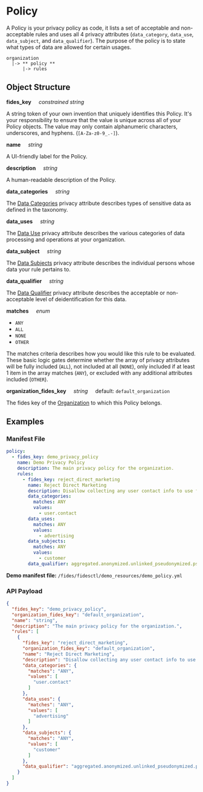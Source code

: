 # Policy

A Policy is your privacy policy as code, it lists a set of acceptable and non-acceptable rules and uses all 4 privacy attributes  (`data_category`, `data_use`, `data_subject`, and `data_qualifier`). The purpose of the policy is to state what types of data are allowed for certain usages.

  ```
  organization
    |-> ** policy **
        |-> rules
  ```

## Object Structure

**fides_key**<span class="required"/>&nbsp;&nbsp;&nbsp;&nbsp;&nbsp;_constrained string_

A string token of your own invention that uniquely identifies this Policy. It's your responsibility to ensure that the value is unique across all of your Policy objects. The value may only contain alphanumeric characters, underscores, and hyphens. (`[A-Za-z0-9_.-]`).

**name**&nbsp;&nbsp;&nbsp;&nbsp;&nbsp;_string_

A UI-friendly label for the Policy.

**description**&nbsp;&nbsp;&nbsp;&nbsp;&nbsp;_string_

A human-readable description of the Policy.

**data_categories**&nbsp;&nbsp;&nbsp;&nbsp;&nbsp;_string_&nbsp;&nbsp;&nbsp;&nbsp;&nbsp;

The [Data Categories](/fides/language/taxonomy/data_categories/) privacy attribute describes types of sensitive data as defined in the taxonomy.

**data_uses**&nbsp;&nbsp;&nbsp;&nbsp;&nbsp;_string_&nbsp;&nbsp;&nbsp;&nbsp;&nbsp;

The [Data Use](/fides/language/taxonomy/data_uses/) privacy attribute describes the various categories of data processing and operations at your organization.

**data_subject**&nbsp;&nbsp;&nbsp;&nbsp;&nbsp;_string_&nbsp;&nbsp;&nbsp;&nbsp;&nbsp;

The [Data Subjects](/fides/language/taxonomy/data_subjects/) privacy attribute describes the individual persons whose data your rule pertains to.

**data_qualifier**&nbsp;&nbsp;&nbsp;&nbsp;&nbsp;_string_&nbsp;&nbsp;&nbsp;&nbsp;&nbsp;

The [Data Qualifier](/fides/language/taxonomy/data_qualifiers/) privacy attribute describes the acceptable or non-acceptable level of deidentification for this data.

**matches**&nbsp;&nbsp;&nbsp;&nbsp;&nbsp;_enum_&nbsp;&nbsp;&nbsp;&nbsp;&nbsp;

* `ANY`
* `ALL`
* `NONE`
* `OTHER`

The matches criteria describes how you would like this rule to be evaluated. These basic logic gates determine whether the array of privacy attributes will be fully included (`ALL`), not included at all (`NONE`), only included if at least 1 item in the array matches (`ANY`), or excluded with any additional attributes included (`OTHER`).

**organization_fides_key**&nbsp;&nbsp;&nbsp;&nbsp;&nbsp;_string_&nbsp;&nbsp;&nbsp;&nbsp;&nbsp;default: `default_organization`

The fides key of the [Organization](/fides/language/resources/organization/) to which this Policy belongs.

## Examples

### **Manifest File**

```yaml
policy:
  - fides_key: demo_privacy_policy
    name: Demo Privacy Policy
    description: The main privacy policy for the organization.
    rules:
      - fides_key: reject_direct_marketing
        name: Reject Direct Marketing
        description: Disallow collecting any user contact info to use for marketing.
        data_categories:
          matches: ANY
          values:
            - user.contact
        data_uses:
          matches: ANY
          values:
            - advertising
        data_subjects:
          matches: ANY
          values:
            - customer
        data_qualifier: aggregated.anonymized.unlinked_pseudonymized.pseudonymized.identified
```

**Demo manifest file:** `/fides/fidesctl/demo_resources/demo_policy.yml`

### **API Payload**

```json title="<code>POST /api/v1/policy</code>"
{
  "fides_key": "demo_privacy_policy",
  "organization_fides_key": "default_organization",
  "name": "string",
  "description": "The main privacy policy for the organization.",
  "rules": [
    {
      "fides_key": "reject_direct_marketing",
      "organization_fides_key": "default_organization",
      "name": "Reject Direct Marketing",
      "description": "Disallow collecting any user contact info to use for marketing.",
      "data_categories": {
        "matches": "ANY",
        "values": [
          "user.contact"
        ]
      },
      "data_uses": {
        "matches": "ANY",
        "values": [
          "advertising"
        ]
      },
      "data_subjects": {
        "matches": "ANY",
        "values": [
          "customer"
        ]
      },
      "data_qualifier": "aggregated.anonymized.unlinked_pseudonymized.pseudonymized.identified"
    }
  ]
}
```
